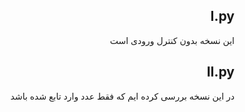 <div dir="rtl">

## I.py

این نسخه بدون کنترل ورودی است

## II.py

در این نسخه بررسی کرده ایم که فقط عدد وارد تابع شده باشد

</div>
